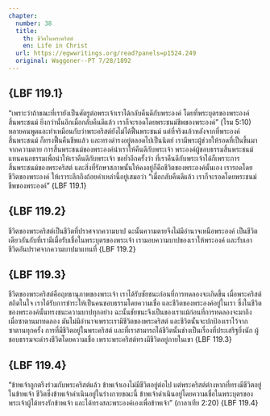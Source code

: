 ```yaml
---
chapter:
  number: 38
  title:
    th: ชีวิตในพระคริสต์
    en: Life in Christ
  url: https://egwwritings.org/read?panels=p1524.249
  original: Waggoner--PT 7/28/1892
---
```


## {LBF 119.1}

“เพราะว่าถ้าขณะที่เรายังเป็นศัตรูต่อพระเจ้าเราได้กลับคืนดีกับพระองค์ โดยที่พระบุตรของพระองค์สิ้นพระชนม์ ยิ่งกว่านั้นอีกเมื่อกลับคืนดีแล้ว เราก็จะรอดโดยพระชนม์ชีพของพระองค์” (โรม 5:10) หลายคนพูดและทำเหมือนกับว่าพระคริสต์ยังไม่ได้ฟื้นพระชนม์ แต่ที่จริงแล้วหลังจากที่พระองค์สิ้นพระชนม์ ก็ทรงฟื้นคืนชีพแล้ว และทรงดำรงอยู่ตลอดไปเป็นนิตย์ เรามีพระผู้ช่วยให้รอดที่เป็นขึ้นมาจากความตาย การสิ้นพระชนม์ของพระองค์นำเราให้คืนดีกับพระเจ้า พระองค์ผู้ชอบธรรมสิ้นพระชนม์แทนคนอธรรมเพื่อนำให้เราคืนดีกับพระเจ้า ขอย้ำอีกครั้งว่า ที่เราคืนดีกับพระเจ้าได้ก็เพราะการสิ้นพระชนม์ของพระคริสต์ และสิ่งที่รักษาสภาพนั้นให้คงอยู่ก็คือชีวิตของพระองค์นั้นเอง เรารอดโดยชีวิตของพระองค์ ให้เราระลึกถึงถ้อยคำเหล่านี้อยู่เสมอว่า “เมื่อกลับคืนดีแล้ว เราก็จะรอดโดยพระชนม์ชีพของพระองค์” {LBF 119.1}

## {LBF 119.2}

ชีวิตของพระคริสต์เป็นชีวิตที่ปราศจากความบาป ฉะนั้นความตายจึงไม่มีอำนาจเหนือพระองค์ เป็นชีวิตเดียวกันกับที่เรามีเมื่อรับเชื่อในพระบุตรของพระเจ้า เรามอบความบาปของเราให้พระองค์ และรับเอาชีวิตอันปราศจากความบาปมาแทนที่ {LBF 119.2}

## {LBF 119.3}

ชีวิตของพระคริสต์คือฤทธานุภาพของพระเจ้า เราได้รับชัยชนะก่อนที่การทดลองจะเกิดขึ้น เมื่อพระคริสต์สถิตในใจ เราได้รับการชำระให้เป็นคนชอบธรรมโดยความเชื่อ และชีวิตของพระองค์อยู่ในเรา ซึ่งในชีวิตของพระองค์นั้นทรงชนะความบาปทุกอย่าง ฉะนั้นชัยชนะจึงเป็นของเราแม้ก่อนที่การทดลองจะมาถึง เมื่อซาตานมาทดลอง มันไม่มีอำนาจเพราะเรามีชีวิตของพระคริสต์ และชีวิตนั้นจะปกป้องเราไว้จากซาตานทุกครั้ง การที่มีชีวิตอยู่ในพระคริสต์ และที่เราสามารถได้ชีวิตนั้นช่างเป็นเรื่องที่ประเสริฐยิ่งนัก ผู้ชอบธรรมจะดำรงชีวิตโดยความเชื่อ เพราะพระคริสต์ทรงมีชีวิตอยู่ภายในเขา {LBF 119.3}

## {LBF 119.4}

“ข้าพเจ้าถูกตรึงร่วมกับพระคริสต์แล้ว ข้าพเจ้าเองไม่มีชีวิตอยู่ต่อไป แต่พระคริสต์ต่างหากที่ทรงมีชีวิตอยู่ในข้าพเจ้า ชีวิตซึ่งข้าพเจ้าดำเนินอยู่ในร่างกายขณะนี้ ข้าพเจ้าดำเนินอยู่โดยความเชื่อในพระบุตรของพระเจ้าผู้ได้ทรงรักข้าพเจ้า และได้ทรงสละพระองค์เองเพื่อข้าพเจ้า” (กาลาเทีย 2:20) {LBF 119.4}
